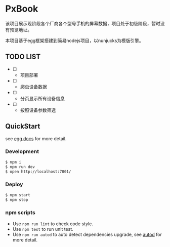 # PxBook

该项目展示现阶段各个厂商各个型号手机的屏幕数据，项目处于初级阶段，暂时没有预览地址。

本项目基于egg框架搭建到简易nodejs项目，以nunjucks为模版引擎。

## TODO LIST

- [ ] - 项目部署
- [ ] - 爬虫设备数据
- [ ] - 分页显示所有设备信息
- [ ] - 按照设备参数筛选


## QuickStart

<!-- add docs here for user -->

see [egg docs][egg] for more detail.

### Development

```bash
$ npm i
$ npm run dev
$ open http://localhost:7001/
```

### Deploy

```bash
$ npm start
$ npm stop
```

### npm scripts

- Use `npm run lint` to check code style.
- Use `npm test` to run unit test.
- Use `npm run autod` to auto detect dependencies upgrade, see [autod](https://www.npmjs.com/package/autod) for more detail.


[egg]: https://eggjs.org